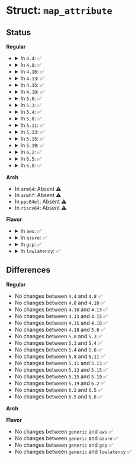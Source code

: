 # Struct: <code>map_attribute</code>

## Status
<b>Regular</b>
<ul>
<li>
<details>
<summary>In <code>4.4</code>: ✅</summary>

```c
struct map_attribute {
    struct attribute attr;
    ssize_t (*show)(struct efi_runtime_map_entry *, char *);
};
```
</details>
</li>
<li>
<details>
<summary>In <code>4.8</code>: ✅</summary>

```c
struct map_attribute {
    struct attribute attr;
    ssize_t (*show)(struct efi_runtime_map_entry *, char *);
};
```
</details>
</li>
<li>
<details>
<summary>In <code>4.10</code>: ✅</summary>

```c
struct map_attribute {
    struct attribute attr;
    ssize_t (*show)(struct efi_runtime_map_entry *, char *);
};
```
</details>
</li>
<li>
<details>
<summary>In <code>4.13</code>: ✅</summary>

```c
struct map_attribute {
    struct attribute attr;
    ssize_t (*show)(struct efi_runtime_map_entry *, char *);
};
```
</details>
</li>
<li>
<details>
<summary>In <code>4.15</code>: ✅</summary>

```c
struct map_attribute {
    struct attribute attr;
    ssize_t (*show)(struct efi_runtime_map_entry *, char *);
};
```
</details>
</li>
<li>
<details>
<summary>In <code>4.18</code>: ✅</summary>

```c
struct map_attribute {
    struct attribute attr;
    ssize_t (*show)(struct efi_runtime_map_entry *, char *);
};
```
</details>
</li>
<li>
<details>
<summary>In <code>5.0</code>: ✅</summary>

```c
struct map_attribute {
    struct attribute attr;
    ssize_t (*show)(struct efi_runtime_map_entry *, char *);
};
```
</details>
</li>
<li>
<details>
<summary>In <code>5.3</code>: ✅</summary>

```c
struct map_attribute {
    struct attribute attr;
    ssize_t (*show)(struct efi_runtime_map_entry *, char *);
};
```
</details>
</li>
<li>
<details>
<summary>In <code>5.4</code>: ✅</summary>

```c
struct map_attribute {
    struct attribute attr;
    ssize_t (*show)(struct efi_runtime_map_entry *, char *);
};
```
</details>
</li>
<li>
<details>
<summary>In <code>5.8</code>: ✅</summary>

```c
struct map_attribute {
    struct attribute attr;
    ssize_t (*show)(struct efi_runtime_map_entry *, char *);
};
```
</details>
</li>
<li>
<details>
<summary>In <code>5.11</code>: ✅</summary>

```c
struct map_attribute {
    struct attribute attr;
    ssize_t (*show)(struct efi_runtime_map_entry *, char *);
};
```
</details>
</li>
<li>
<details>
<summary>In <code>5.13</code>: ✅</summary>

```c
struct map_attribute {
    struct attribute attr;
    ssize_t (*show)(struct efi_runtime_map_entry *, char *);
};
```
</details>
</li>
<li>
<details>
<summary>In <code>5.15</code>: ✅</summary>

```c
struct map_attribute {
    struct attribute attr;
    ssize_t (*show)(struct efi_runtime_map_entry *, char *);
};
```
</details>
</li>
<li>
<details>
<summary>In <code>5.19</code>: ✅</summary>

```c
struct map_attribute {
    struct attribute attr;
    ssize_t (*show)(struct efi_runtime_map_entry *, char *);
};
```
</details>
</li>
<li>
<details>
<summary>In <code>6.2</code>: ✅</summary>

```c
struct map_attribute {
    struct attribute attr;
    ssize_t (*show)(struct efi_runtime_map_entry *, char *);
};
```
</details>
</li>
<li>
<details>
<summary>In <code>6.5</code>: ✅</summary>

```c
struct map_attribute {
    struct attribute attr;
    ssize_t (*show)(struct efi_runtime_map_entry *, char *);
};
```
</details>
</li>
<li>
<details>
<summary>In <code>6.8</code>: ✅</summary>

```c
struct map_attribute {
    struct attribute attr;
    ssize_t (*show)(struct efi_runtime_map_entry *, char *);
};
```
</details>
</li>
</ul>
<b>Arch</b>
<ul>
<li>
In <code>arm64</code>: Absent ⚠️
</li>
<li>
In <code>armhf</code>: Absent ⚠️
</li>
<li>
In <code>ppc64el</code>: Absent ⚠️
</li>
<li>
In <code>riscv64</code>: Absent ⚠️
</li>
</ul>
<b>Flavor</b>
<ul>
<li>
<details>
<summary>In <code>aws</code>: ✅</summary>

```c
struct map_attribute {
    struct attribute attr;
    ssize_t (*show)(struct efi_runtime_map_entry *, char *);
};
```
</details>
</li>
<li>
<details>
<summary>In <code>azure</code>: ✅</summary>

```c
struct map_attribute {
    struct attribute attr;
    ssize_t (*show)(struct efi_runtime_map_entry *, char *);
};
```
</details>
</li>
<li>
<details>
<summary>In <code>gcp</code>: ✅</summary>

```c
struct map_attribute {
    struct attribute attr;
    ssize_t (*show)(struct efi_runtime_map_entry *, char *);
};
```
</details>
</li>
<li>
<details>
<summary>In <code>lowlatency</code>: ✅</summary>

```c
struct map_attribute {
    struct attribute attr;
    ssize_t (*show)(struct efi_runtime_map_entry *, char *);
};
```
</details>
</li>
</ul>

## Differences
<b>Regular</b>
<ul>
<li>
No changes between <code>4.4</code> and <code>4.8</code> ✅
</li>
<li>
No changes between <code>4.8</code> and <code>4.10</code> ✅
</li>
<li>
No changes between <code>4.10</code> and <code>4.13</code> ✅
</li>
<li>
No changes between <code>4.13</code> and <code>4.15</code> ✅
</li>
<li>
No changes between <code>4.15</code> and <code>4.18</code> ✅
</li>
<li>
No changes between <code>4.18</code> and <code>5.0</code> ✅
</li>
<li>
No changes between <code>5.0</code> and <code>5.3</code> ✅
</li>
<li>
No changes between <code>5.3</code> and <code>5.4</code> ✅
</li>
<li>
No changes between <code>5.4</code> and <code>5.8</code> ✅
</li>
<li>
No changes between <code>5.8</code> and <code>5.11</code> ✅
</li>
<li>
No changes between <code>5.11</code> and <code>5.13</code> ✅
</li>
<li>
No changes between <code>5.13</code> and <code>5.15</code> ✅
</li>
<li>
No changes between <code>5.15</code> and <code>5.19</code> ✅
</li>
<li>
No changes between <code>5.19</code> and <code>6.2</code> ✅
</li>
<li>
No changes between <code>6.2</code> and <code>6.5</code> ✅
</li>
<li>
No changes between <code>6.5</code> and <code>6.8</code> ✅
</li>
</ul>
<b>Arch</b>
<ul>
</ul>
<b>Flavor</b>
<ul>
<li>
No changes between <code>generic</code> and <code>aws</code> ✅
</li>
<li>
No changes between <code>generic</code> and <code>azure</code> ✅
</li>
<li>
No changes between <code>generic</code> and <code>gcp</code> ✅
</li>
<li>
No changes between <code>generic</code> and <code>lowlatency</code> ✅
</li>
</ul>
